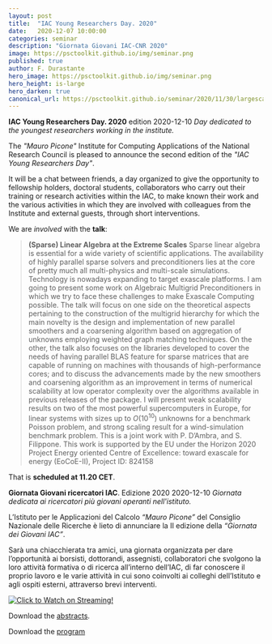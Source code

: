 ```yaml
---
layout: post
title:  "IAC Young Researchers Day. 2020"
date:   2020-12-07 10:00:00
categories: seminar
description: "Giornata Giovani IAC-CNR 2020"
image: https://psctoolkit.github.io/img/seminar.png
published: true
author: F. Durastante
hero_image: https://psctoolkit.github.io/img/seminar.png
hero_height: is-large
hero_darken: true
canonical_url: https://psctoolkit.github.io/seminar/2020/11/30/largescaletalkpisa.html
---
```


**IAC Young Researchers Day. 2020** edition
2020-12-10
*Day dedicated to the youngest researchers working in the institute.*

The *"Mauro Picone"* Institute for Computing Applications of the National Research Council is pleased to announce the second edition of the *"IAC Young Researchers Day"*.

It will be a chat between friends, a day organized to give the opportunity to fellowship holders, doctoral students, collaborators who carry out their training or research activities within the IAC, to make known their work and the various activities in which they are involved with colleagues from the Institute and external guests, through short interventions.

We are *involved* with the **talk**:
> **(Sparse) Linear Algebra at the Extreme Scales**
> Sparse linear algebra is essential for a wide variety of scientific applications.
The availability of highly parallel sparse solvers and preconditioners lies at the
core of pretty much all multi-physics and multi-scale simulations. Technology
is nowadays expanding to target exascale platforms. I am going to present
some work on Algebraic Multigrid Preconditioners in which we try to face these
challenges to make Exascale Computing possible.
The talk will focus on one side on the theoretical aspects pertaining to the
construction of the multigrid hierarchy for which the main novelty is the design
and implementation of new parallel smoothers and a coarsening algorithm
based on aggregation of unknowns employing weighted graph matching techniques.
On the other, the talk also focuses on the libraries developed to cover
the needs of having parallel BLAS feature for sparse matrices that are capable
of running on machines with thousands of high-performance cores; and to discuss
the advancements made by the new smoothers and coarsening algorithm
as an improvement in terms of numerical scalability at low operator complexity
over the algorithms available in previous releases of the package. I will present
weak scalability results on two of the most powerful supercomputers in Europe,
for linear systems with sizes up to $O(10^{10})$ unknowns for a benchmark Poisson
problem, and strong scaling result for a wind-simulation benchmark problem.
This is a joint work with P. D’Ambra, and S. Filippone. This work is supported by the
EU under the Horizon 2020 Project Energy oriented Centre of
Excellence: toward exascale for energy (EoCoE-II), Project ID: 824158

That is **scheduled at 11.20 CET**.

**Giornata Giovani ricercatori IAC**. Edizione 2020
2020-12-10
*Giornata dedicata ai ricercatori più giovani operanti nell'istituto.*

L’Istituto per le Applicazioni del Calcolo *“Mauro Picone”* del Consiglio Nazionale delle Ricerche è lieto di annunciare la II edizione della *“Giornata dei Giovani IAC”*.

Sarà una chiacchierata tra amici, una giornata organizzata per dare l’opportunità ai borsisti, dottorandi, assegnisti, collaboratori che svolgono la loro attività formativa o di ricerca all’interno dell’IAC, di far conoscere il proprio lavoro e le varie attività in cui sono coinvolti ai colleghi dell’Istituto e agli ospiti esterni, attraverso brevi interventi.


[![Click to Watch on Streaming!](https://psctoolkit.github.io/img/iaccnrday2020.png)](https://www.youtube.com/watch?v=Z8THhSlWa94 "IAC-CNR - Click to Watch!")

Download the [abstracts](https://drive.google.com/file/d/1u5k2yzlabv8EhA1pQGPHZnMzDv6nI1sr/view?usp=sharing).

Download the [program](https://psctoolkit.github.io/img/ProgrammaGiornataGiovani2020.pdf)
